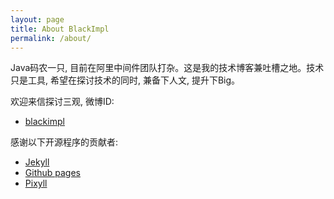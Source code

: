 ```yaml
---
layout: page
title: About BlackImpl
permalink: /about/
---
```



Java码农一只, 目前在阿里中间件团队打杂。这是我的技术博客兼吐槽之地。技术只是工具, 希望在探讨技术的同时, 兼备下人文, 提升下Big。

欢迎来信探讨三观, 微博ID:

* [blackimpl](http://weibo.com/u/2651957172)

感谢以下开源程序的贡献者:

* [Jekyll](http://jekyllrb.com)
* [Github pages](http://github.com/)
* [Pixyll](https://github.com/johnotander/pixyll)
